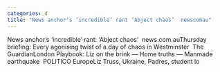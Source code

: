 ```yaml
---
categories: d
title: "News anchor’s ‘incredible’ rant ‘Abject chaos’  newscomau"
---
```

News anchor’s ‘incredible’ rant: ‘Abject chaos’&nbsp;&nbsp;news.com.auThursday briefing: Every agonising twist of a day of chaos in Westminster&nbsp;&nbsp;The GuardianLondon Playbook: Liz on the brink — Home truths — Manmade earthquake&nbsp;&nbsp;POLITICO EuropeLiz Truss, Ukraine, Padres, student lo